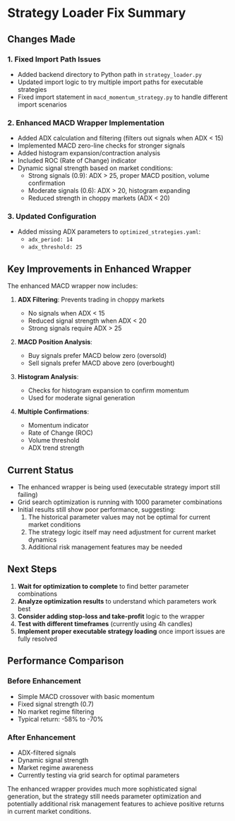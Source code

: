 # Strategy Loader Fix Summary

## Changes Made

### 1. Fixed Import Path Issues
- Added backend directory to Python path in `strategy_loader.py`
- Updated import logic to try multiple import paths for executable strategies
- Fixed import statement in `macd_momentum_strategy.py` to handle different import scenarios

### 2. Enhanced MACD Wrapper Implementation
- Added ADX calculation and filtering (filters out signals when ADX < 15)
- Implemented MACD zero-line checks for stronger signals
- Added histogram expansion/contraction analysis
- Included ROC (Rate of Change) indicator
- Dynamic signal strength based on market conditions:
  - Strong signals (0.9): ADX > 25, proper MACD position, volume confirmation
  - Moderate signals (0.6): ADX > 20, histogram expanding
  - Reduced strength in choppy markets (ADX < 20)

### 3. Updated Configuration
- Added missing ADX parameters to `optimized_strategies.yaml`:
  - `adx_period: 14`
  - `adx_threshold: 25`

## Key Improvements in Enhanced Wrapper

The enhanced MACD wrapper now includes:

1. **ADX Filtering**: Prevents trading in choppy markets
   - No signals when ADX < 15
   - Reduced signal strength when ADX < 20
   - Strong signals require ADX > 25

2. **MACD Position Analysis**: 
   - Buy signals prefer MACD below zero (oversold)
   - Sell signals prefer MACD above zero (overbought)

3. **Histogram Analysis**:
   - Checks for histogram expansion to confirm momentum
   - Used for moderate signal generation

4. **Multiple Confirmations**:
   - Momentum indicator
   - Rate of Change (ROC)
   - Volume threshold
   - ADX trend strength

## Current Status

- The enhanced wrapper is being used (executable strategy import still failing)
- Grid search optimization is running with 1000 parameter combinations
- Initial results still show poor performance, suggesting:
  1. The historical parameter values may not be optimal for current market conditions
  2. The strategy logic itself may need adjustment for current market dynamics
  3. Additional risk management features may be needed

## Next Steps

1. **Wait for optimization to complete** to find better parameter combinations
2. **Analyze optimization results** to understand which parameters work best
3. **Consider adding stop-loss and take-profit** logic to the wrapper
4. **Test with different timeframes** (currently using 4h candles)
5. **Implement proper executable strategy loading** once import issues are fully resolved

## Performance Comparison

### Before Enhancement
- Simple MACD crossover with basic momentum
- Fixed signal strength (0.7)
- No market regime filtering
- Typical return: -58% to -70%

### After Enhancement  
- ADX-filtered signals
- Dynamic signal strength
- Market regime awareness
- Currently testing via grid search for optimal parameters

The enhanced wrapper provides much more sophisticated signal generation, but the strategy still needs parameter optimization and potentially additional risk management features to achieve positive returns in current market conditions.